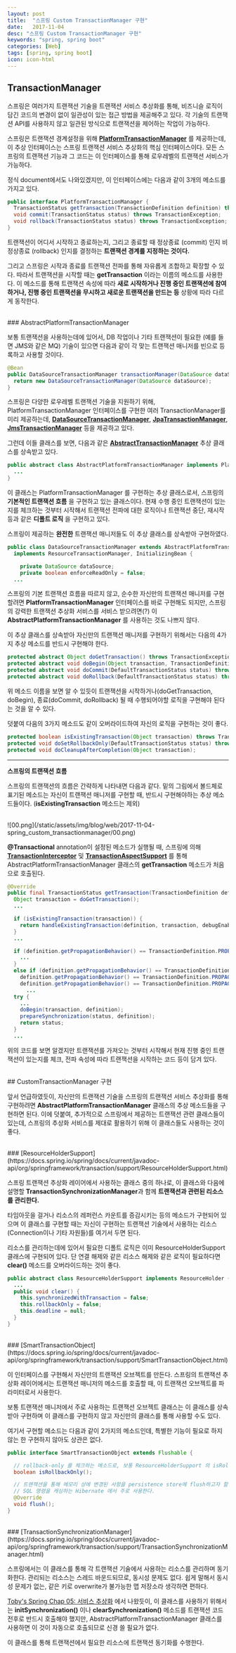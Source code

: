 ```yaml
---
layout: post
title:  "스프링 Custom TransactionManager 구현"
date:   2017-11-04
desc: "스프링 Custom TransactionManager 구현"
keywords: "spring, spring boot"
categories: [Web]
tags: [spring, spring boot]
icon: icon-html
---
```


## TransactionManager

스프링은 여러가지 트랜잭션 기술을 트랜잭션 서비스 추상화를 통해, 비즈니슬 로직이 담긴 코드의 변경이 없이 일관성이 있는 접근 방법을 제공해주고 있다. 각 기술의 트랜잭션 API를 사용하지 않고 일관된 방식으로 트랜잭션을 제어하는 작업이 가능하다.

스프링은 트랜잭션 경계설정을 위해 **[PlatformTransactionManager](https://docs.spring.io/spring-framework/docs/current/javadoc-api/org/springframework/transaction/PlatformTransactionManager.html)** 를 제공하는데, 이 추상 인터페이스는 스프링 트랜잭션 서비스 추상화의 핵심 인터페이스이다. 모든 스프링의 트랜잭션 기능과 그 코드는 이 인터페이스를 통해 로우레벨의 트랜잭션 서비스가 가능하다.

정식 document에서도 나와있겠지만, 이 인터페이스에는 다음과 같이 3개의 메소드를 가지고 있다.
~~~java
public interface PlatformTransactionManager {
  TransactionStatus getTransaction(TransactionDefinition definition) throws TransactionException;
  void commit(TransactionStatus status) throws TransactionException;
  void rollback(TransactionStatus status) throws TransactionException;
}
~~~

트랜잭션이 어디서 시작하고 종료하는지, 그리고 종료할 때 정상종료 (commit) 인지 비정상종료 (rollback) 인지를 결정하는 **트랜잭션 경계를 지정하는 것이다.**

그리고 스프링은 시작과 종료를 트랜잭션 전파를 통해 자유롭게 조합하고 확장할 수 있다. 따라서 트랜잭션을 시작할 때는 **getTransaction** 이라는 이름의 메소드를 사용한다. 이 메소드를 통해 트랜잭션 속성에 따라 **새로 시작하거나 진행 중인 트랜잭션에 참여하거나, 진행 중인 트랜잭션을 무시하고 새로운 트랜잭션을 만드는 등** 상황에 따라 다르게 동작한다.

<br>
### AbstractPlatformTransactionManager

보통 트랜잭션을 사용하는데에 있어서, DB 작업이나 기타 트랜잭션이 필요한 (예를 들면 JMS와 같은 MQ) 기술이 있으면 다음과 같이 각 맞는 트랜잭션 매니저를 빈으로 등록하고 사용할 것이다.

~~~java
@Bean
public DataSourceTransactionManager transactionManager(DataSource dataSource) {
  return new DataSourceTransactionManager(DataSource dataSource);
}
~~~

스프링은 다양한 로우레벨 트랜잭션 기술을 지원하기 위해, PlatformTransactionManager 인터페이스를 구현한 여러 TransactionManager를 미리 제공하는데, **[DataSourceTransactionManager](https://docs.spring.io/autorepo/docs/spring-framework/current/javadoc-api/org/springframework/jdbc/datasource/DataSourceTransactionManager.html)**, **[JpaTransactionManager](https://docs.spring.io/spring-framework/docs/current/javadoc-api/org/springframework/orm/jpa/JpaTransactionManager.html)**,  **[JmsTransactionManager](https://docs.spring.io/spring-framework/docs/current/javadoc-api/org/springframework/jms/connection/JmsTransactionManager.html)** 등을 제공하고 있다.

그런데 이들 클래스를 보면, 다음과 같은 **[AbstractTransactionManager](https://docs.spring.io/spring-framework/docs/current/javadoc-api/org/springframework/transaction/support/AbstractPlatformTransactionManager.html)** 추상 클래스를 상속받고 있다.

~~~java
public abstract class AbstractPlatformTransactionManager implements PlatformTransactionManager, Serializable {
  ...
}
~~~

이 클래스는 PlatformTransactionManager 를 구현하는 추상 클래스로서, 스프링의 **기본적인 트랜잭션 흐름** 을 구현하고 있는 클래스이다. 현재 수행 중인 트랜잭션이 있는지를 체크하는 것부터 시작해서 트랜잭션 전파에 대한 로직이나 트랜잭션 중단, 재시작 등과 같은 **디폴트 로직** 을 구현하고 있다.

스프링이 제공하는 **완전한** 트랜잭션 매니저들도 이 추상 클래스를 상속받아 구현하였다.
~~~java
public class DataSourceTransactionManager extends AbstractPlatformTransactionManager
  implements ResourceTransactionManager, InitializingBean {

    private DataSource dataSource;
    private boolean enforceReadOnly = false;
  ...
~~~

스프링의 기본 트랜잭션 흐름을 따르지 않고, 순수한 자신만의 트랜잭션 매니저를 구현할려면 **PlatformTransactionManager** 인터페이스를 바로 구현해도 되지만, 스프링의 강력한 트랜잭션 추상화 서비스를 서비스 받으려면(?) 이 **AbstractPlatformTransactionManager** 를 사용하는 것도 나쁘지 않다.

이 추상 클래스를 상속받아 자신만의 트랜잭션 매니저를 구현하기 위해서는 다음의 4가지 추상 메소드를 반드시 구현해야 한다.

~~~java
protected abstract Object doGetTransaction() throws TransactionException;
protected abstract void doBegin(Object transaction, TransactionDefinition definition) throws TransactionException;
protected abstract void doCommit(DefaultTransactionStatus status) throws TransactionException;
protected abstract void doRollback(DefaultTransactionStatus status) throws TransactionException;
~~~

위 메소드 이름을 보면 알 수 있듯이 트랜잭션을 시작하거나(doGetTransaction, doBegin), 종료(doCommit, doRollback) 될 때 수행되어야할 로직을 구현해야 된다는 것을 알 수 있다.

덧붙여 다음의 3가지 메소드도 같이 오버라이드하여 자신의 로직을 구현하는 것이 좋다.
~~~java
protected boolean isExistingTransaction(Object transaction) throws TransactionException;
protected void doSetRollbackOnly(DefaultTransactionStatus status) throws TransactionException
protected void doCleanupAfterCompletion(Object transaction);
~~~

---

**스프링의 트랜잭션 흐름**

스프링의 트랜잭션의 흐름은 간략하게 나타내면 다음과 같다. 밑의 그림에서 볼드체로 표기된 메소드는 자신이 트랜잭션 매니저를 구현할 때, 반드시 구현해야하는 추상 메소드들이다. (**isExistingTransaction** 메소드는 제외)

<br>
![00.png](/static/assets/img/blog/web/2017-11-04-spring_custom_transactionmanager/00.png)


**@Transactional** annotation이 설정된 메소드가 실행될 때, 스프링에 의해 **[TransactionInterceptor](https://docs.spring.io/spring-framework/docs/current/javadoc-api/org/springframework/transaction/interceptor/TransactionInterceptor.html)** 및 **[TransactionAspectSupport](https://docs.spring.io/spring/docs/current/javadoc-api//org/springframework/transaction/interceptor/TransactionAspectSupport.html)** 를 통해 AbstractPlatformTransactionManager 클래스의 **getTransaction** 메소드가 처음으로 호출된다.


~~~java
@Override
public final TransactionStatus getTransaction(TransactionDefinition definition) throws TransactionException {
  Object transaction = doGetTransaction();
  ...

  if (isExistingTransaction(transaction)) {
    return handleExistingTransaction(definition, transaction, debugEnabled);
  }
  ...

  if (definition.getPropagationBehavior() == TransactionDefinition.PROPAGATION_MANDATORY) {
    ...
  }
  else if (definition.getPropagationBehavior() == TransactionDefinition.PROPAGATION_REQUIRED ||
    definition.getPropagationBehavior() == TransactionDefinition.PROPAGATION_REQUIRES_NEW ||
    definition.getPropagationBehavior() == TransactionDefinition.PROPAGATION_NESTED) {
      ...
  try {
    ...
    doBegin(transaction, definition);
    prepareSynchronization(status, definition);
    return status;
  }
  ...
~~~

위의 코드를 보면 알겠지만 트랜잭션를 가져오는 것부터 시작해서 현재 진행 중인 트랜잭션이 있는지를 체크, 전파 속성에 따라 트랜잭션을 시작하는 코드 등이 담겨 있다.

<br>
## CustomTransactionManager 구현

앞서 언급하였듯이, 자신만의 트랜잭션 기술을 스프링의 트랜잭션 서비스 추상화를 통해 구현하려면 **AbstractPlatformTransactionManager** 클래스의 추상 메소드들을 구현하면 된다. 이에 덧붙여, 추가적으로 스프링에서 제공하는 트랜잭션 관련 클래스들이 있는데, 스프링의 추상화 서비스를 제대로 활용하기 위해 이 클래스들도 사용하는 것이 좋다.

<br>
### [ResourceHolderSupport](https://docs.spring.io/spring/docs/current/javadoc-api/org/springframework/transaction/support/ResourceHolderSupport.html)

스프링 트랜잭션 추상화 레이어에서 사용하는 클래스 중의 하나로, 이 클래스와 다음에 설명할 **TransactionSynchronizationManager**과 함께 **트랜잭션과 관련된 리소스를 관리한다.**

타임아웃을 걸거나 리소스의 레퍼런스 카운트를 증감시키는 등의 메소드가 구현되어 있으며 이 클래스를 구현할 때는 자신이 구현하는 트랜잭션 기술에서 사용하는 리소스 (Connection이나 기타 자원들)를 여기서 두면 된다.

리소스를 관리하는데에 있어서 필요한 디폴트 로직은 이미 ResourceHolderSupport 클래스에 구현되어 있다. 단 연결 해제와 같은 리소스 해제와 같은 로직이 필요하다면 **clear()** 메소드를 오버라이드하는 것이 좋다.

~~~java
public abstract class ResourceHolderSupport implements ResourceHolder {
  ...
  public void clear() {
    this.synchronizedWithTransaction = false;
    this.rollbackOnly = false;
    this.deadline = null;
  }
}
~~~

<br>
### [SmartTransactionObject](https://docs.spring.io/spring/docs/current/javadoc-api/org/springframework/transaction/support/SmartTransactionObject.html)

이 인터페이스를 구현해서 자신만의 트랜잭션 오브젝트를 만든다. 스프링의 트랜잭션 추상화 레이어에서는 트랜잭션 매니저의 메소드를 호출할 때, 이 트랜잭션 오브젝트를 파라미터로서 사용한다.

보통 트랜잭션 매니저에서 주로 사용하는 트랜잭션 오브젝트 클래스는 이 클래스를 상속받아 구현하며 이 클래스를 구현하지 않고 자신만의 클래스를 통해 사용할 수도 있다.

여기서 구현할 메소드는 다음과 같이 2가지의 메소드인데, 특별한 기능이 필요로 하지 않는 한 구현하지 않아도 상관은 없다.

~~~java
public interface SmartTransactionObject extends Flushable {

  // rollback-only 를 체크하는 메소드로, 보통 ResourceHolderSupport 의 isRollbackOnly 메소드를 그대로 호출하면 된다.
  boolean isRollbackOnly();

  // 트랜잭션을 통해 메모리 상에 변경된 사항을 persistence store에 flush하고자 할 때 호출한다.
  // SQL 명령을 캐싱하는 Hibernate 에서 주로 사용한다.
  @Override
  void flush();
}
~~~

<br>
### [TransactionSynchronizationManager](https://docs.spring.io/spring/docs/current/javadoc-api/org/springframework/transaction/support/TransactionSynchronizationManager.html)

스프링에서는 이 클래스를 통해 각 트랜잭션 기술에서 사용하는 리소스를 관리하며 동기화한다. 관리되는 리소스는 스레드 바운드되므로, 동시성 문제도 없다. 쉽게 말해서 동시성 문제가 없는, 같은 키로 overwrite가 불가능한 맵 저장소라 생각하면 편하다.

[Toby's Spring Chap 05: 서비스 추상화](https://dhsim86.github.io/web/2017/09/04/toby_spring_05_service_abstraction-post.html) 에서 나왔듯이, 이 클래스를 사용하기 위해서는 **initSynchronization()** 이나 **clearSynchronization()** 메소드를 트랜잭션 코드 전후로 반드시 호출해야 했지만, AbstractPlatformTransactionManager 클래스를 사용하면 이 것이 자동으로 호출되므로 신경 쓸 필요가 없다.

이 클래스를 통해 트랜잭션에서 필요한 리소스에 트랜잭션 동기화를 수행한다.
